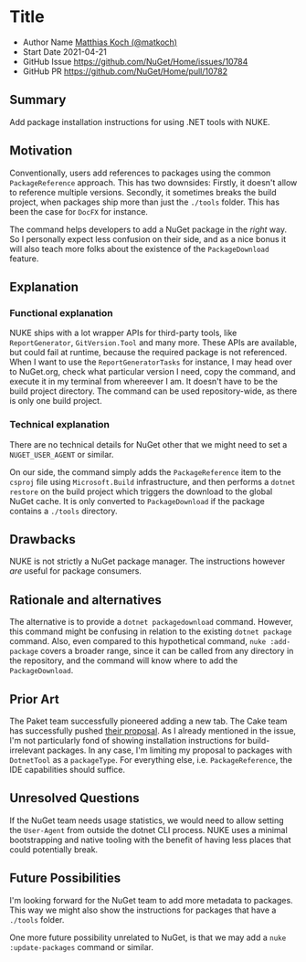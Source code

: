 # Title

- Author Name [Matthias Koch (@matkoch)](https://github.com/matkoch)
- Start Date 2021-04-21
- GitHub Issue https://github.com/NuGet/Home/issues/10784
- GitHub PR https://github.com/NuGet/Home/pull/10782

## Summary

Add package installation instructions for using .NET tools with NUKE.

## Motivation

Conventionally, users add references to packages using the common `PackageReference` approach. This has two downsides: Firstly, it doesn't allow to reference multiple versions. Secondly, it sometimes breaks the build project, when packages ship more than just the `./tools` folder. This has been the case for `DocFX` for instance.

The command helps developers to add a NuGet package in the _right_ way. So I personally expect less confusion on their side, and as a nice bonus it will also teach more folks about the existence of the `PackageDownload` feature.

## Explanation

### Functional explanation

NUKE ships with a lot wrapper APIs for third-party tools, like `ReportGenerator`, `GitVersion.Tool` and many more. These APIs are available, but could fail at runtime, because the required package is not referenced. When I want to use the `ReportGeneratorTasks` for instance, I may head over to NuGet.org, check what particular version I need, copy the command, and execute it in my terminal from whereever I am. It doesn't have to be the build project directory. The command can be used repository-wide, as there is only one build project.

### Technical explanation

There are no technical details for NuGet other that we might need to set a `NUGET_USER_AGENT` or similar.

On our side, the command simply adds the `PackageReference` item to the `csproj` file using `Microsoft.Build` infrastructure, and then performs a `dotnet restore` on the build project which triggers the download to the global NuGet cache. It is only converted to `PackageDownload` if the package contains a `./tools` directory.

## Drawbacks

NUKE is not strictly a NuGet package manager. The instructions however _are_ useful for package consumers.

## Rationale and alternatives

The alternative is to provide a `dotnet packagedownload` command. However, this command might be confusing in relation to the existing `dotnet package` command. Also, even compared to this hypothetical command, `nuke :add-package` covers a broader range, since it can be called from any directory in the repository, and the command will know where to add the `PackageDownload`.

## Prior Art

The Paket team successfully pioneered adding a new tab. The Cake team has successfully pushed [their proposal](https://github.com/NuGet/NuGetGallery/issues/8381). As I already mentioned in the issue, I'm not particularly fond of showing installation instructions for build-irrelevant packages. In any case, I'm limiting my proposal to packages with `DotnetTool` as a `packageType`. For everything else, i.e. `PackageReference`, the IDE capabilities should suffice.

## Unresolved Questions

If the NuGet team needs usage statistics, we would need to allow setting the `User-Agent` from outside the dotnet CLI process. NUKE uses a minimal bootstrapping and native tooling with the benefit of having less places that could potentially break.

## Future Possibilities

I'm looking forward for the NuGet team to add more metadata to packages. This way we might also show the instructions for packages that have a `./tools` folder.

One more future possibility unrelated to NuGet, is that we may add a `nuke :update-packages` command or similar.

